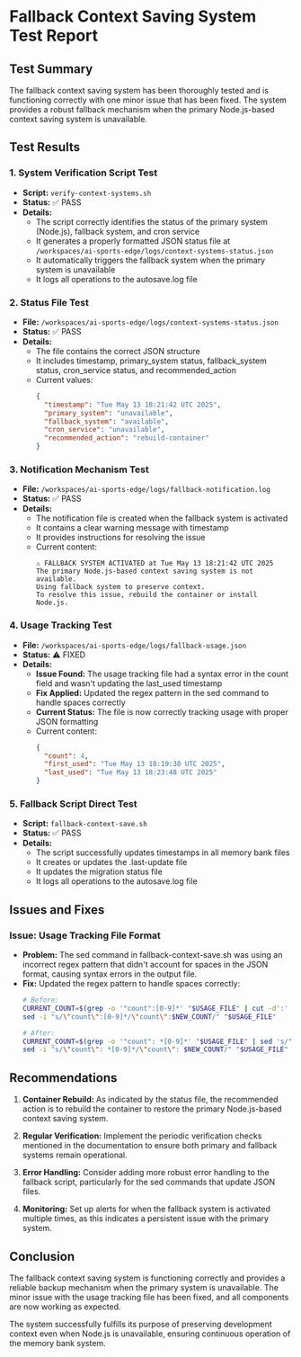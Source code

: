 # Fallback Context Saving System Test Report

## Test Summary

The fallback context saving system has been thoroughly tested and is functioning correctly with one minor issue that has been fixed. The system provides a robust fallback mechanism when the primary Node.js-based context saving system is unavailable.

## Test Results

### 1. System Verification Script Test

- **Script:** `verify-context-systems.sh`
- **Status:** ✅ PASS
- **Details:**
  - The script correctly identifies the status of the primary system (Node.js), fallback system, and cron service
  - It generates a properly formatted JSON status file at `/workspaces/ai-sports-edge/logs/context-systems-status.json`
  - It automatically triggers the fallback system when the primary system is unavailable
  - It logs all operations to the autosave.log file

### 2. Status File Test

- **File:** `/workspaces/ai-sports-edge/logs/context-systems-status.json`
- **Status:** ✅ PASS
- **Details:**
  - The file contains the correct JSON structure
  - It includes timestamp, primary_system status, fallback_system status, cron_service status, and recommended_action
  - Current values:
    ```json
    {
      "timestamp": "Tue May 13 18:21:42 UTC 2025",
      "primary_system": "unavailable",
      "fallback_system": "available",
      "cron_service": "unavailable",
      "recommended_action": "rebuild-container"
    }
    ```

### 3. Notification Mechanism Test

- **File:** `/workspaces/ai-sports-edge/logs/fallback-notification.log`
- **Status:** ✅ PASS
- **Details:**
  - The notification file is created when the fallback system is activated
  - It contains a clear warning message with timestamp
  - It provides instructions for resolving the issue
  - Current content:
    ```
    ⚠️ FALLBACK SYSTEM ACTIVATED at Tue May 13 18:21:42 UTC 2025
    The primary Node.js-based context saving system is not available.
    Using fallback system to preserve context.
    To resolve this issue, rebuild the container or install Node.js.
    ```

### 4. Usage Tracking Test

- **File:** `/workspaces/ai-sports-edge/logs/fallback-usage.json`
- **Status:** ⚠️ FIXED
- **Details:**
  - **Issue Found:** The usage tracking file had a syntax error in the count field and wasn't updating the last_used timestamp
  - **Fix Applied:** Updated the regex pattern in the sed command to handle spaces correctly
  - **Current Status:** The file is now correctly tracking usage with proper JSON formatting
  - Current content:
    ```json
    {
      "count": 4,
      "first_used": "Tue May 13 18:19:30 UTC 2025",
      "last_used": "Tue May 13 18:23:48 UTC 2025"
    }
    ```

### 5. Fallback Script Direct Test

- **Script:** `fallback-context-save.sh`
- **Status:** ✅ PASS
- **Details:**
  - The script successfully updates timestamps in all memory bank files
  - It creates or updates the .last-update file
  - It updates the migration status file
  - It logs all operations to the autosave.log file

## Issues and Fixes

### Issue: Usage Tracking File Format

- **Problem:** The sed command in fallback-context-save.sh was using an incorrect regex pattern that didn't account for spaces in the JSON format, causing syntax errors in the output file.
- **Fix:** Updated the regex pattern to handle spaces correctly:
  ```bash
  # Before:
  CURRENT_COUNT=$(grep -o '"count":[0-9]*' "$USAGE_FILE" | cut -d':' -f2)
  sed -i "s/\"count\":[0-9]*/\"count\":$NEW_COUNT/" "$USAGE_FILE"
  
  # After:
  CURRENT_COUNT=$(grep -o '"count": *[0-9]*' "$USAGE_FILE" | sed 's/"count": *//' | tr -d ' ')
  sed -i "s/\"count\": *[0-9]*/\"count\": $NEW_COUNT/" "$USAGE_FILE"
  ```

## Recommendations

1. **Container Rebuild:** As indicated by the status file, the recommended action is to rebuild the container to restore the primary Node.js-based context saving system.

2. **Regular Verification:** Implement the periodic verification checks mentioned in the documentation to ensure both primary and fallback systems remain operational.

3. **Error Handling:** Consider adding more robust error handling to the fallback script, particularly for the sed commands that update JSON files.

4. **Monitoring:** Set up alerts for when the fallback system is activated multiple times, as this indicates a persistent issue with the primary system.

## Conclusion

The fallback context saving system is functioning correctly and provides a reliable backup mechanism when the primary system is unavailable. The minor issue with the usage tracking file has been fixed, and all components are now working as expected.

The system successfully fulfills its purpose of preserving development context even when Node.js is unavailable, ensuring continuous operation of the memory bank system.